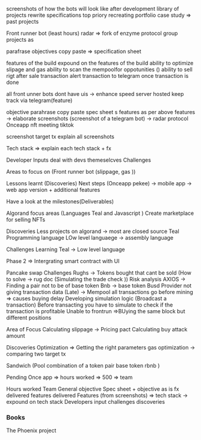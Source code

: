 screenshots of  how the bots will look like after development
library of projects rewrite specifications 
top priory 
recreating portfolio 
case study => past projects 

Front runner bot (least hours)
radar => fork of enzyme protocol 
group projects as 

parafrase objectives 
copy paste => specification sheet


 features of the build 
 expound on the features of the build 
 ability to optimize slipage and gas 
 ability to scan the mempoolfor oppotunities ()
ability to sell rigt after sale transaction 
alert transaction to telegram once transaction is done


all front unner bots dont have uis -> enhance speed 
server hosted 
keep track via telegram(feature)



objective parahrase 
copy paste spec sheet s
features 
as per above features -> elaborate 
screenshots (screenshot of a telegram bot) -> radar protocol
Onceapp nft meeting tiktok

screenshot target tx 
explain all screenshots 


Tech stack => explain each tech stack + fx 


Developer Inputs
deal with devs themeselcves 
Challenges 

Areas to focus on (Front runner bot (slippage, gas ))

Lessons learnt (Discoveries)
Next steps (Onceapp pekee) -> mobile app -> web app version + additional features 

Have a look at the milestones(Deliverables)



Algorand focus areas (Languages Teal and Javascript )
Create marketplace for selling NFTs
 
 Discoveries 
Less projects on algorand -> most are closed source 
Teal Programming language  LOw level languaege -> assembly language 

Challenges 
Learning Teal -> Low level language 


Phase 2 => Intergrating smart contract with UI 


Pancake swap 
Challenges 
Rughs -> Tokens bought that cant be sold (How to solve -> rug doc (Simulating the trade check )) Risk analysis  AXIOS -> 
Finding a pair not to be of base token Bnb -> base token Busd 
Provider not giving transaction data (Late) -> Mempool all transactions go before mining 
 => causes buying delay
Developing simulation logic (Broadcast a transaction)
Before transacting you have to simulate to check if the transaction is profitable 
Unable to frontrun =>BUying the same block but different positions 

Area of Focus
Calculating slippage -> Pricing pact 
Calculating buy attack amount 

Discoveries 
Optimization => Getting the right parameters gas optimization 
 -> comparing two target tx 


Sandwich (Pool  combination of a token pair base token rbnb )




Pending 
Once app => hours worked  => 500 
            => team 


Hours worked
Team 
General objective 
Spec sheet + objective as is 
        fx delivered
features delivered
Features (from screenshots) => 
tech stack -> expound on tech stack 
Developers input
challenges 
discoveries 
### Books
The Phoenix project

